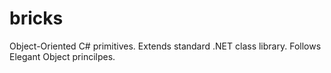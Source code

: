 # bricks
Object-Oriented C# primitives. Extends standard .NET class library. Follows Elegant Object princilpes.
